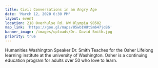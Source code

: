 ```yaml
---
title: Civil Conversations in an Angry Age
date: 'March 12, 2020 6:30 PM'
layout: event
location: 218 Overhulse Rd. NW Olympia 98502
map_link: 'https://goo.gl/maps/U5wb1WUtSm647jcB6'
banner_image: /images/uploads/Dr. David Smith.jpg
priority: true
---
```

Humanities Washington Speaker Dr. Smith Teaches for the Osher Lifelong learning institute at the university of Washington. Osher is a continuing education program for adults over 50 who love to learn.
